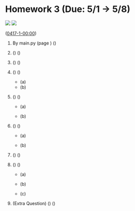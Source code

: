 # Homework 3 (Due: 5/1 -> 5/8)
![](https://img.shields.io/badge/Name-林昕鋭-blue?logo=apple)
![](https://img.shields.io/badge/ID-ntnu41047035S-blue?logo=apple) 

([0417-1-00:00](https://cool.ntu.edu.tw/courses/34012/modules/items/1515787))

1. By main.py (page ) ([]())

2. () ([]())
    
3. () ([]())

4. () ([]())
    - (a)
    - (b)
    
5. () ([]())
    - (a)

    - (b)

6. () ([]())
    - (a)

    - (b)

7. () ([]())
  
8. () ([]())
    - (a)

    - (b)

    - (c)

9. (Extra Question) () ([]())